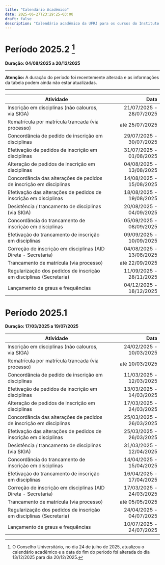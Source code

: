```yaml
---
title: "Calendário Acadêmico"
date: 2025-06-27T23:29:25-03:00
draft: false
description: "Calendário acadêmico da UFRJ para os cursos do Instituto de Computação"
---
```


# Período 2025.2 [^1]

[^1]: O Conselho Universitário, no dia 24 de julho de 2025, atualizou o calendário acadêmico e a data do fim do período foi alterada do dia 13/12/2025 para dia 20/12/2025.

**Duração: 04/08/2025 a 20/12/2025**

---

**Atenção:** A duração do período foi recentemente alterada e as informações da tabela podem ainda não estar atualizadas.

---

| Atividade | Data |
| --- | --: |
| Inscrição em disciplinas (não calouros, via SIGA) | 21/07/2025 - 28/07/2025 |
| Rematrícula por matrícula trancada (via processo) | até 25/07/2025 |
| Concordância de pedido de inscrição em disciplinas | 29/07/2025 - 30/07/2025 |
| Efetivação de pedidos de inscrição em disciplinas | 31/07/2025 - 01/08/2025 |
| Alteração de pedidos de inscrição em disciplinas | 04/08/2025 - 13/08/2025 |
| Concordância das alterações de pedidos de inscrição em disciplinas | 14/08/2025 - 15/08/2025 |
| Efetivação das alterações de pedidos de inscrição em disciplinas | 18/08/2025 - 19/08/2025 |
| Desistência / trancamento de disciplinas (via SIGA) | 20/08/2025 - 04/09/2025 |
| Concordância do trancamento de inscrição em disciplinas | 05/09/2025 - 08/09/2025 |
| Efetivação do trancamento de inscrição em disciplinas | 09/09/2025 - 10/09/2025 |
| Correção de inscrição em disciplinas (AID Direta - Secretaria) | 04/08/2025 - 13/08/2025 |
| Trancamento de matrícula (via processo) | até 22/09/2025 |
| Regularização dos pedidos de inscrição em disciplinas (Secretaria) | 11/09/2025 - 28/11/2025 |
| Lançamento de graus e frequências | 04/12/2025 - 18/12/2025 |

# Período 2025.1

**Duração: 17/03/2025 a 19/07/2025**

| Atividade | Data |
| --- | --: |
| Inscrição em disciplinas (não calouros, via SIGA) | 24/02/2025 - 10/03/2025 |
| Rematrícula por matrícula trancada (via processo) | até 10/03/2025 |
| Concordância de pedido de inscrição em disciplinas | 11/03/2025 - 12/03/2025 |
| Efetivação de pedidos de inscrição em disciplinas | 13/03/2025 - 14/03/2025 |
| Alteração de pedidos de inscrição em disciplinas | 17/03/2025 - 24/03/2025 |
| Concordância das alterações de pedidos de inscrição em disciplinas | 25/03/2025 - 26/03/2025 |
| Efetivação das alterações de pedidos de inscrição em disciplinas | 25/03/2025 - 26/03/2025 |
| Desistência / trancamento de disciplinas (via SIGA) | 31/03/2025 - 12/04/2025 |
| Concordância do trancamento de inscrição em disciplinas | 14/04/2025 - 15/04/2025 |
| Efetivação do trancamento de inscrição em disciplinas | 16/04/2025 - 17/04/2025 |
| Correção de inscrição em disciplinas (AID Direta - Secretaria) | 17/03/2025 - 24/03/2025 |
| Trancamento de matrícula (via processo) | até 05/05/2025 |
| Regularização dos pedidos de inscrição em disciplinas (Secretaria) | 24/04/2025 - 04/07/2025 |
| Lançamento de graus e frequências | 10/07/2025 - 24/07/2025 |

